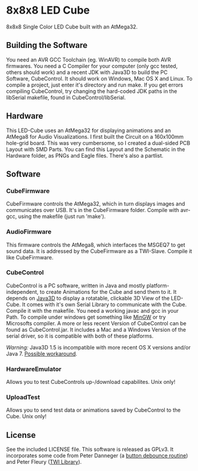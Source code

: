 # 8x8x8 LED Cube

8x8x8 Single Color LED Cube built with an AtMega32.

## Building the Software

You need an AVR GCC Toolchain (eg. WinAVR) to compile both AVR firmwares. You need a C Compiler for your computer (only gcc tested, others should work) and a recent JDK with Java3D to build the PC Software, CubeControl. It should work on Windows, Mac OS X and Linux. To compile a project, just enter it's directory and run make. If you get errors compiling CubeControl, try changing the hard-coded JDK paths in the libSerial makefile, found in CubeControl/libSerial.

## Hardware

This LED-Cube uses an AtMega32 for displaying animations and an AtMega8 for Audio Visualizations. I first built the Circuit on a 160x100mm hole-grid board. This was very cumbersome, so I created a dual-sided PCB Layout with SMD Parts. You can find this Layout and the Schematic in the Hardware folder, as PNGs and Eagle files. There's also a partlist.

## Software

### CubeFirmware

CubeFirmware controls the AtMega32, which in turn displays images and communicates over USB. It's in the CubeFirmware folder. Compile with avr-gcc, using the makefile (just run 'make').

### AudioFirmware

This firmware controls the AtMega8, which interfaces the MSGEQ7 to get sound data. It is addressed by the CubeFirmware as a TWI-Slave. Compile it like CubeFirmware.

### CubeControl

CubeControl is a PC software, written in Java and mostly platform-independent, to create Animations for the Cube and send them to it. It depends on [Java3D](http://www.oracle.com/technetwork/java/javase/tech/index-jsp-138252.html) to display a rotatable, clickable 3D View of the LED-Cube. It comes with it's own Serial Library to communicate with the Cube. Compile it with the makefile. You need a working javac and gcc in your Path. To compile under windows get something like [MinGW](http://www.mingw.org/) or try Microsofts compiler.
A more or less recent Version of CubeControl can be found as CubeControl.jar. It includes a Mac and a Windows Version of the serial driver, so it is compatible with both of these platforms.

*Warning:* Java3D 1.5 is incompatible with more recent OS X versions and/or Java 7. [Possible workaround](https://github.com/hharrison/).

### HardwareEmulator

Allows you to test CubeControls up-/download capabilites. Unix only!

### UploadTest

Allows you to send test data or animations saved by CubeControl to the Cube. Unix only!

## License

See the included LICENSE file. This software is released as GPLv3. It incorporates some code from Peter Danneger (a [button debounce routine](http://www.mikrocontroller.net/articles/Entprellung#Debounce-Makro_von_Peter_Dannegger)) and Peter Fleury ([TWI Library](http://homepage.hispeed.ch/peterfleury/avr-software.html)).